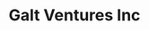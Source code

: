 ---
title: Galt Ventures Inc
slug: galt-ventures-inc
updated-on: '2024-05-30T13:44:31.749Z'
created-on: '2024-05-30T13:41:46.671Z'
published-on: '2024-05-30T13:54:32.469Z'
f_city-state-2:
- cms/city/reseda-ca.md
- cms/city/riverside-ca.md
- cms/city/wichita-ks.md
- cms/city/culver-city-ca.md
- cms/city/san-pedro-ca.md
f_locations:
- cms/payday-loan/galt-ventures-inc-18894.md
- cms/payday-loan/galt-ventures-inc-18895.md
- cms/payday-loan/galt-ventures-inc-18896.md
- cms/payday-loan/galt-ventures-inc-18897.md
- cms/payday-loan/galt-ventures-inc-18898.md
f_states:
- cms/state/california.md
- cms/state/kansas.md
layout: '[company].html'
tags: company
---